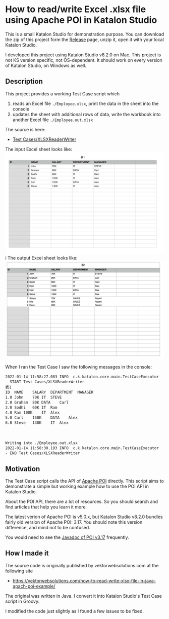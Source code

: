# How to read/write Excel .xlsx file using Apache POI in Katalon Studio

This is a small Katalon Studio for demonstration purpose. You can download the zip of this project form the [Release](https://github.com/kazurayam/HowToReadWriteXlsxFileUsingApachePoiInKatalonStudio/releases) page, unzip it, open it with your local Katalon Studio.

I developed this project using Katalon Studio v8.2.0 on Mac. This project is not KS version specific, not OS-dependent. It should work on every version of Katalon Studio, on Windows as well.

## Description

This project provides a working Test Case script which 
1. reads an Excel file `./Employee.xlsx`, print the data in the sheet into the console
2. updates the sheet with additional rows of data, write the workbook into another Excel file `./Employee.out.xlsx`

The source is here:
- [Test Cases/XLSXReaderWriter](Scripts/XLSXReaderWriter/Script1642118878582.groovy)

The input Excel sheet looks like: ![input](docs/images/input.png)
i
The output Excel sheet looks like: ![output](docs/images/output.png)

When I ran the Test Case I saw the following messages in the console:

```
2022-01-14 11:58:27.083 INFO  c.k.katalon.core.main.TestCaseExecutor   - START Test Cases/XLSXReaderWriter
表1	
ID	NAME	SALARY	DEPARTMENT	MANAGER	
1.0	John	70K	IT	STEVE	
2.0	Graham	80K	DATA	Carl	
3.0	Sodhi	60K	IT	Ram	
4.0	Ram	100K	IT	Alex	
5.0	Carl	150K	DATA	Alex	
6.0	Steve	130K	IT	Alex	



Writing into ./Employee.out.xlsx
2022-01-14 11:58:30.193 INFO  c.k.katalon.core.main.TestCaseExecutor   - END Test Cases/XLSXReaderWriter
```

## Motivation

The Test Case script calls the API of [Apache POI](https://poi.apache.org/) directly. This script aims to demonstrate a simple but working example how to use the POI API in Katalon Studio.

About the POI API, there are a lot of resources. So you should search and find articles that help you learn it more.

The latest verion of Apache POI is v5.0.x, but Katalon Studio v8.2.0 bundles fairly old version of Apache POI: 3.17. You should note this version difference, and mind not to be confused.

You would need to see the [Javadoc of POI v3.17](https://poi.apache.org/apidocs/3.17/) frequently.

## How I made it

The source code is originally published by vektorwebsolutions.com at the following site 

- https://vektorwebsolutions.com/how-to-read-write-xlsx-file-in-java-apach-poi-example/

The original was written in Java. I convert it into Katalon Studio's Test Case script in Groovy.

I modified the code just slightly as I found a few issues to be fixed.
